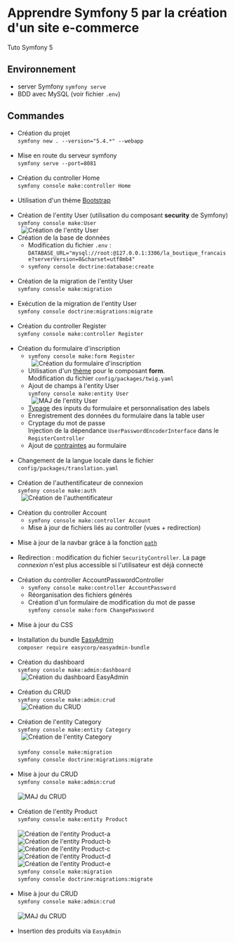 # Apprendre Symfony 5 par la création d'un site e-commerce  #

Tuto Symfony 5

## Environnement ##

- server Symfony `symfony serve`
- BDD avec MySQL (voir fichier `.env`)

## Commandes ##

- Création du projet  
    `symfony new . --version="5.4.*" --webapp`  
  &nbsp;
- Mise en route du serveur symfony  
    `symfony serve --port=8081`  
  &nbsp;
- Création du controller Home  
    `symfony console make:controller Home`  
  &nbsp;
- Utilisation d'un thème [Bootstrap](https://getbootstrap.com/docs/5.3/examples/carousel/)  
  &nbsp;
- Création de l'entity User (utilisation du composant **security** de Symfony)  
    `symfony console make:User`  
  &nbsp;
  ![Création de l'entity User](/ReadMe/01_creation_de_l_entity_User.png)
- Création de la base de données
    - Modification du fichier `.env` : `DATABASE_URL="mysql://root:@127.0.0.1:3306/la_boutique_francaise?serverVersion=8&charset=utf8mb4"`
    - `symfony console doctrine:database:create`  
  &nbsp;
- Création de la migration de l'entity User  
    `symfony console make:migration`  
  &nbsp;
- Exécution de la migration de l'entity User  
    `symfony console doctrine:migrations:migrate`  
  &nbsp;
- Création du controller Register  
    `symfony console make:controller Register`  
  &nbsp;
- Création du formulaire d'inscription  
    - `symfony console make:form Register`  
  &nbsp;
  ![Création du formulaire d'inscription](/ReadMe/02_creation_du_formulaire_d_inscription.png)
    - Utilisation d'un [thème](https://symfony.com/doc/5.4/form/form_themes.html) pour le composant **form**.  
    Modification du fichier `config/packages/twig.yaml`
    - Ajout de champs à l'entity User  
    `symfony console make:entity User`  
  &nbsp;
  ![MAJ de l'entity User](/ReadMe/03_maj_de_l_entity_User.png)
  - [Typage](https://symfony.com/doc/5.4/reference/forms/types.html) des inputs du formulaire et personnalisation des labels  
  - Enregistrement des données du formulaire dans la table user  
  - Cryptage du mot de passe  
  Injection de la dépendance `UserPasswordEncoderInterface` dans le `RegisterController`  
  - Ajout de [contraintes](https://symfony.com/doc/5.4/validation.html#constraints) au formulaire  
  &nbsp;
- Changement de la langue locale dans le fichier `config/packages/translation.yaml`  
  &nbsp;
- Création de l'authentificateur de connexion  
  `symfony console make:auth`  
  &nbsp;
  ![Création de l'authentificateur](/ReadMe/04_creation_de_l_authentificateur.png)  
  &nbsp;
- Création du controller Account  
    - `symfony console make:controller Account`  
    - Mise à jour de fichiers liés au controller (vues + redirection)  
  &nbsp;
- Mise à jour de la navbar grâce à la fonction [`path`](https://symfony.com/doc/current/reference/twig_reference.html#path)  
  &nbsp;
- Redirection : modification du fichier `SecurityController`. La page *connexion* n'est plus accessible si l'utilisateur est déjà connecté  
  &nbsp;
- Création du controller AccountPasswordController  
    - `symfony console make:controller AccountPassword`  
    - Réorganisation des fichiers générés  
    - Création d'un formulaire de modification du mot de passe  
    `symfony console make:form ChangePassword`  
  &nbsp;
- Mise à jour du CSS  
  &nbsp;
- Installation du bundle [EasyAdmin](https://symfony.com/bundles/EasyAdminBundle/3.x/index.html)  
  `composer require easycorp/easyadmin-bundle`  
  &nbsp;
- Création du dashboard  
  `symfony console make:admin:dashboard`  
  &nbsp;
  ![Création du dashboard EasyAdmin](/ReadMe/05_creation_du_dashboard_EasyAdmin.png)  
  &nbsp;
- Création du CRUD  
  `symfony console make:admin:crud`  
  &nbsp;
  ![Création du CRUD](/ReadMe/06_creation_du_crud_EasyAdmin.png)  
  &nbsp;  
- Création de l'entity Category  
    `symfony console make:entity Category`  
  &nbsp;
  ![Création de l'entity Category](/ReadMe/07_creation_de_l_entity_Category.png)  
  &nbsp;  
  `symfony console make:migration`  
  `symfony console doctrine:migrations:migrate`  
  &nbsp;  
- Mise à jour du CRUD  
  `symfony console make:admin:crud`  
  &nbsp;  
  ![MAJ du CRUD](/ReadMe/08_maj_du_crud.png)  
  &nbsp;  
- Création de l'entity Product  
    `symfony console make:entity Product`  
  &nbsp;  
  ![Création de l'entity Product-a](/ReadMe/09a_creation_de_l_entity_Product.png)  
  ![Création de l'entity Product-b](/ReadMe/09b_creation_de_l_entity_Product.png)  
  ![Création de l'entity Product-c](/ReadMe/09c_creation_de_l_entity_Product.png)  
  ![Création de l'entity Product-d](/ReadMe/09d_creation_de_l_entity_Product.png)  
  ![Création de l'entity Product-e](/ReadMe/09e_creation_de_l_entity_Product.png)  
  `symfony console make:migration`  
  `symfony console doctrine:migrations:migrate`  
  &nbsp;  
- Mise à jour du CRUD  
  `symfony console make:admin:crud`  
  &nbsp;  
  ![MAJ du CRUD](/ReadMe/10_maj_du_crud.png)  
  &nbsp;
- Insertion des produits via `EasyAdmin`  
  &nbsp;  
